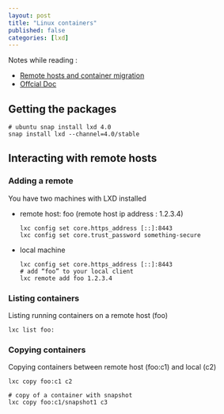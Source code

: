 ```yaml
---
layout: post
title: "Linux containers"
published: false
categories: [lxd]
---
```

Notes while reading :
* [Remote hosts and container migration][2]
* [Offcial Doc][1]

## Getting the packages
```
# ubuntu snap install lxd 4.0
snap install lxd --channel=4.0/stable
```


## Interacting with remote hosts

### Adding a remote
You have two machines with LXD installed

* remote host: foo (remote host ip address : 1.2.3.4)

    ```
    lxc config set core.https_address [::]:8443
    lxc config set core.trust_password something-secure
    ```

* local machine

    ```
    lxc config set core.https_address [::]:8443
    # add “foo” to your local client
    lxc remote add foo 1.2.3.4
    ```    

### Listing containers
Listing running containers on a remote host (foo)

```
lxc list foo:
```

### Copying containers
Copying containers between remote host (foo:c1) and local (c2)

```
lxc copy foo:c1 c2

# copy of a container with snapshot
lxc copy foo:c1/snapshot1 c3
```    

[1]: https://lxd.readthedocs.io/en/latest/storage/ "LXD"
[2]: https://stgraber.org/2016/04/12/lxd-2-0-remote-hosts-and-container-migration-612/ "LXD remote container"
